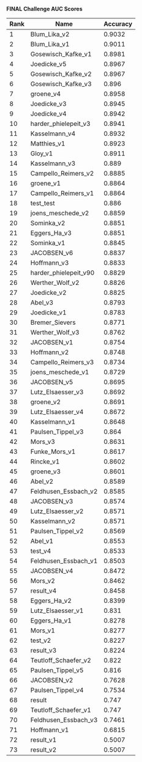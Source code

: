 **FINAL Challenge AUC Scores**


|Rank|Name|Accuracy|
|----|-----|---|
|1|Blum_Lika_v2|0.9032| 
|2|Blum_Lika_v1|0.9011| 
|3|Gosewisch_Kafke_v1|0.8981| 
|4|Joedicke_v5|0.8967| 
|5|Gosewisch_Kafke_v2|0.8967| 
|6|Gosewisch_Kafke_v3|0.896| 
|7|groene_v4|0.8958| 
|8|Joedicke_v3|0.8945| 
|9|Joedicke_v4|0.8942| 
|10|harder_phielepeit_v3|0.8941| 
|11|Kasselmann_v4|0.8932| 
|12|Matthies_v1|0.8923| 
|13|Gloy_v1|0.8911| 
|14|Kasselmann_v3|0.889| 
|15|Campello_Reimers_v2|0.8885| 
|16|groene_v1|0.8864| 
|17|Campello_Reimers_v1|0.8864| 
|18|test_test|0.886| 
|19|joens_meschede_v2|0.8859| 
|20|Sominka_v2|0.8851| 
|21|Eggers_Ha_v3|0.8851| 
|22|Sominka_v1|0.8845| 
|23|JACOBSEN_v6|0.8837| 
|24|Hoffmann_v3|0.8833| 
|25|harder_phielepeit_v90|0.8829| 
|26|Werther_Wolf_v2|0.8826| 
|27|Joedicke_v2|0.8825| 
|28|Abel_v3|0.8793| 
|29|Joedicke_v1|0.8783| 
|30|Bremer_Sievers|0.8771| 
|31|Werther_Wolf_v3|0.8762| 
|32|JACOBSEN_v1|0.8754| 
|33|Hoffmann_v2|0.8748| 
|34|Campello_Reimers_v3|0.8734| 
|35|joens_meschede_v1|0.8729| 
|36|JACOBSEN_v5|0.8695| 
|37|Lutz_Elsaesser_v3|0.8692| 
|38|groene_v2|0.8691| 
|39|Lutz_Elsaesser_v4|0.8672| 
|40|Kasselmann_v1|0.8648| 
|41|Paulsen_Tippel_v3|0.864| 
|42|Mors_v3|0.8631| 
|43|Funke_Mors_v1|0.8617| 
|44|Rincke_v1|0.8602| 
|45|groene_v3|0.8601| 
|46|Abel_v2|0.8589| 
|47|Feldhusen_Essbach_v2|0.8585| 
|48|JACOBSEN_v3|0.8574| 
|49|Lutz_Elsaesser_v2|0.8571| 
|50|Kasselmann_v2|0.8571| 
|51|Paulsen_Tippel_v2|0.8569| 
|52|Abel_v1|0.8553| 
|53|test_v4|0.8533| 
|54|Feldhusen_Essbach_v1|0.8503| 
|55|JACOBSEN_v4|0.8472| 
|56|Mors_v2|0.8462| 
|57|result_v4|0.8458| 
|58|Eggers_Ha_v2|0.8399| 
|59|Lutz_Elsaesser_v1|0.831| 
|60|Eggers_Ha_v1|0.8278| 
|61|Mors_v1|0.8277| 
|62|test_v2|0.8227| 
|63|result_v3|0.8224| 
|64|Teutloff_Schaefer_v2|0.822| 
|65|Paulsen_Tippel_v5|0.816| 
|66|JACOBSEN_v2|0.7628| 
|67|Paulsen_Tippel_v4|0.7534| 
|68|result|0.747| 
|69|Teutloff_Schaefer_v1|0.747| 
|70|Feldhusen_Essbach_v3|0.7461| 
|71|Hoffmann_v1|0.6815| 
|72|result_v1|0.5007| 
|73|result_v2|0.5007| 
